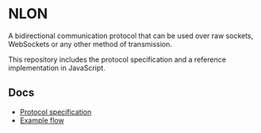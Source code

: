 # NLON

A bidirectional communication protocol that can be used over raw sockets,
WebSockets or any other method of transmission.

This repository includes the protocol specification and a reference
implementation in JavaScript.

## Docs

- [Protocol specification](doc/protocol.md)
- [Example flow](doc/example-flow.md)
